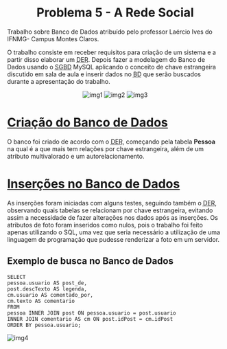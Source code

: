 <div>
    <h1 align="center"> Problema 5 - A Rede Social</h1>
    <p>
        Trabalho sobre Banco de Dados atribuído pelo professor Laércio Ives do IFNMG- Campus Montes Claros.
    </p>
    <p>
        O trabalho consiste em receber requisitos para criação de um sistema e a partir disso elaborar um <abbr title="Diagrama Entidade Relacionamento">DER</abbr>. Depois fazer a modelagem do Banco de Dados usando o <abbr title="Sistema de Gerenciamento de Banco de Dados">SGBD</abbr> MySQL aplicando o conceito de chave estrangeira discutido em sala de aula e inserir dados no <abbr title="Banco de Dados">BD</abbr> que serão buscados durante a apresentação do trabalho.
    </p>
</div>

<div align="center">
    <img style="max-width: 543px" alt="img1" src="https://cdn.discordapp.com/attachments/755839774807556242/1009842135161393164/bd1aetapa_page-0001.jpg">
    <img style="max-width: 543px" alt="img2" src="https://cdn.discordapp.com/attachments/755839774807556242/1009842135580811474/bd1aetapa_page-0002.jpg">
    <img style="max-width: 543px" alt="img3" src="https://cdn.discordapp.com/attachments/755839774807556242/1009842135991844995/bd1aetapa_page-0003.jpg">
</div>

<div>
    <h1>
        <a href="https://github.com/DKAT-DAVI/RedeSocial/blob/main/SQL%20files/Cria%C3%A7%C3%A3o.sql">Criação do Banco de Dados</a>
    </h1>
    <p>
        O banco foi criado de acordo com o <abbr title="Diagrama Entidade Relacionamento">DER</abbr>, começando pela tabela <strong>Pessoa</strong> na qual é a que mais tem relações por chave estrangeira, além de um atributo multivalorado e um autorelacionamento.
    </p>
</div>

<div>
    <h1>
        <a href="https://github.com/DKAT-DAVI/RedeSocial/blob/main/SQL%20files/Inser%C3%A7%C3%A3o.sql">Inserções no Banco de Dados</a>
    </h1>
    <p>
        As inserções foram iniciadas com alguns testes, seguindo também o <abbr title="Diagrama Entidade Relacionamento">DER</abbr>, observando quais tabelas se relacionam por chave estrangeira, evitando assim a necessidade de fazer alterações nos dados após as inserções. Os atributos de foto foram inseridos como nulos, pois o trabalho foi feito apenas utilizando o SQL, uma vez que seria necessário a utilização de uma linguagem de programação que pudesse renderizar a foto em um servidor.
    </p>
</div>

<div>
    <h2>Exemplo de busca no Banco de Dados</h2>
    <pre><code>SELECT
pessoa.usuario AS post_de,
post.descTexto AS legenda,
cm.usuario AS comentado_por,
cm.texto AS comentario
FROM 
pessoa INNER JOIN post ON pessoa.usuario = post.usuario
INNER JOIN comentario AS cm ON post.idPost = cm.idPost
ORDER BY pessoa.usuario;</code></pre>
</div>

<div>
    <img style="max-width: 543px" alt="img4" src="https://cdn.discordapp.com/attachments/755839774807556242/1009874286263148694/Screenshot_from_2022-08-18_14-17-18.png">
</div>
